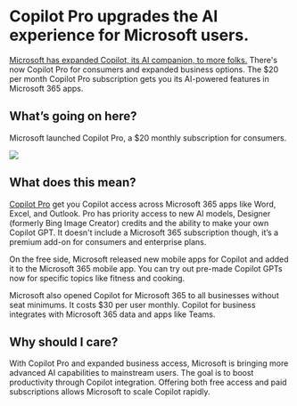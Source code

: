 # Copilot Pro upgrades the AI experience for Microsoft users.

[Microsoft has expanded Copilot, its AI companion, to more folks.](https://blogs.microsoft.com/blog/2024/01/15/bringing-the-full-power-of-copilot-to-more-people-and-businesses/?utm_source=bensbites\&utm_medium=referral\&utm_campaign=copilot-pro-upgrades-the-ai-experience-for-microsoft-users) There's now Copilot Pro for consumers and expanded business options. The $20 per month Copilot Pro subscription gets you its AI-powered features in Microsoft 365 apps.

## What’s going on here?

Microsoft launched Copilot Pro, a $20 monthly subscription for consumers.

![](https://media.beehiiv.com/cdn-cgi/image/fit=scale-down,format=auto,onerror=redirect,quality=80/uploads/asset/file/36031765-9734-495c-bb22-b7903ac88a80/image.png?t=1705410113)

## What does this mean?

[Copilot Pro](https://www.microsoft.com/en-us/store/b/copilotpro?utm_source=bensbites\&utm_medium=referral\&utm_campaign=copilot-pro-upgrades-the-ai-experience-for-microsoft-users) get you Copilot access across Microsoft 365 apps like Word, Excel, and Outlook. Pro has priority access to new AI models, Designer (formerly Bing Image Creator) credits and the ability to make your own Copilot GPT. It doesn't include a Microsoft 365 subscription though, it’s a premium add-on for consumers and enterprise plans.

On the free side, Microsoft released new mobile apps for Copilot and added it to the Microsoft 365 mobile app. You can try out pre-made Copilot GPTs now for specific topics like fitness and cooking.

Microsoft also opened Copilot for Microsoft 365 to all businesses without seat minimums. It costs $30 per user monthly. Copilot for business integrates with Microsoft 365 data and apps like Teams.

## Why should I care?

With Copilot Pro and expanded business access, Microsoft is bringing more advanced AI capabilities to mainstream users. The goal is to boost productivity through Copilot integration. Offering both free access and paid subscriptions allows Microsoft to scale Copilot rapidly.
